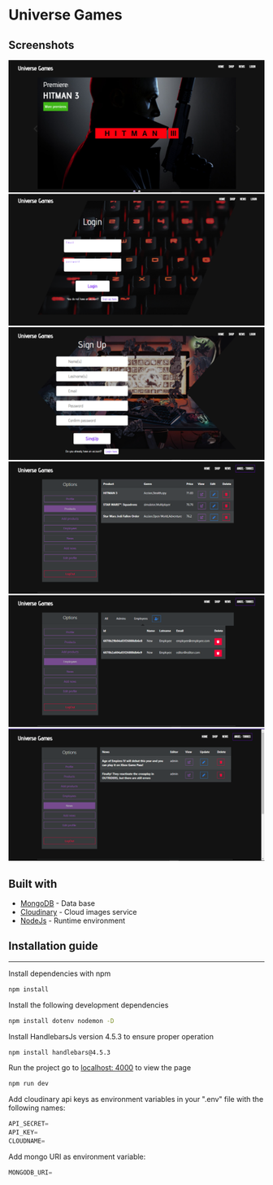 # Universe Games

## Screenshots
![](screenshots/image6.png)
![](screenshots/image5.png)
![](screenshots/image4.png)
![](screenshots/image3.png)
![](screenshots/image2.png)
![](screenshots/image1.png)

## Built with

* [MongoDB](https://www.mongodb.com/cloud) - Data base
* [Cloudinary](https://cloudinary.com/) - Cloud images service
* [NodeJs](https://nodejs.org/es/) - Runtime environment

## Installation guide

---

Install dependencies with npm

```bash
npm install
```

Install the following development dependencies

```bash
npm install dotenv nodemon -D
```

Install HandlebarsJs version 4.5.3 to ensure proper operation

```bash
npm install handlebars@4.5.3
```

Run the project go to [localhost: 4000](http://localhost:4000) to view the page

```bash
npm run dev
```

Add cloudinary api keys as environment variables in your ".env" file with the following names:

```jsx
API_SECRET=
API_KEY=
CLOUDNAME=
```

Add mongo URI as environment variable:

```jsx
MONGODB_URI= 
```
